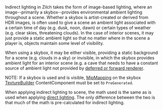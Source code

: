 Indirect lighting in Zilch takes the form of image-based lighting, where an image--primarily a skybox--provides environmental ambient lighting throughout a scene. Whether a skybox is artist-created or derived from HDR images, is often used to give a scene an ambient light associated with a certain time of day (e.g. dusk, noon, dawn) or certain types of weather (e.g. clear skies, threatening clouds). In the case of interior scenes, it may just provide a static ambient light so that no matter where in the scene a player is, objects maintain some level of visibility.

When using a skybox, it may be either visible, providing a static background for a scene (e.g. clouds in a sky) or invisible, in which the skybox provides ambient light for an interior scene (e.g. a cave that needs to have a constant source of ambient light not provided by [deferred or forward renderer](https://github.com/ZilchEngine/ZilchDocs/blob/master/zilch_editor_documentation/zilchmanual/graphics/renderer/deferred_renderer.md).

NOTE: If a skybox is used and is visible, [MipMapping](https://github.com/ZilchEngine/ZilchDocs/blob/master/code_reference/enum_reference.md#texturemipmapping) on the skybox [TextureBuilder](https://github.com/ZilchEngine/ZilchDocs/blob/master/zilch_editor_documentation/zilchmanual/graphics/adding_assets/adding_textures_and_sprites.md) ContentComponent must be set to `PreGenerated`.

When applying indirect lighting to scene, the math used is the same as is used when applying [direct lighting](https://github.com/ZilchEngine/ZilchDocs/blob/master/zilch_editor_documentation/zilchmanual/graphics/lighting/direct_lighting.md). The only difference between the two is that much of the math is pre-calculated for indirect lighting. 

 